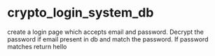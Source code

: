 # crypto_login_system_db

create a login page which accepts email and password. Decrypt the password if email present in db and match the password. If password matches return hello
